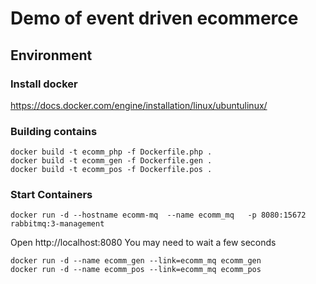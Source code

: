 # Demo of event driven ecommerce 

## Environment

### Install docker
https://docs.docker.com/engine/installation/linux/ubuntulinux/

### Building contains
```shell
docker build -t ecomm_php -f Dockerfile.php .
docker build -t ecomm_gen -f Dockerfile.gen .
docker build -t ecomm_pos -f Dockerfile.pos .
```

### Start Containers
```shell
docker run -d --hostname ecomm-mq  --name ecomm_mq   -p 8080:15672 rabbitmq:3-management
```
Open http://localhost:8080  You may need to wait a few seconds
```shell
docker run -d --name ecomm_gen --link=ecomm_mq ecomm_gen
docker run -d --name ecomm_pos --link=ecomm_mq ecomm_pos
```
